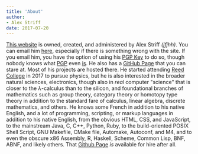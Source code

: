 ```yaml
---
title: 'About'
author:
- Alex Striff
date: 2017-07-20
---
```


[This website][] is owned, created, and administered by Alex Striff *(jfjhh)*.
You can email him [here][], especially if there is something wrong with the
site. If you email him, you have the option of using his [PGP Key][] to do so,
though nobody knows what [PGP][] even [is][]. He also has a [GitHub Page][] that
you can stare at. Most of his projects are hosted there. He started attending
[Reed College][] in 2017 to pursue physics, but he is also interested in the
broader natural sciences, electronics, though also in *real* computer "science"
that is closer to the $\lambda$-calculus than to the silicon, and foundational
branches of mathematics such as group theory, category theory or homotopy type
theory in addition to the standard fare of calculus, linear algebra, discrete
mathematics, and others. He knows some French in addition to his native English,
and a lot of programming, scripting, or markup languages in addition to his
native English, from the obvious HTML, CSS, and JavaScript, to the mainstream
Java, C, C++, Python, Ruby, to the build-oriented POSIX Shell Script, GNU
Makefile, CMake file, Automake, Autoconf, and M4, and to even the obscure x86
Assembly, R, Haskell, Scheme, Common Lisp, BNF, ABNF, and likely others. That
[Github Page][] *is* available for hire after all.


[This website]: https://github.com/jfjhh/jfjhh.science
[here]: mailto:alex.striff1@gmail.com 'Email Address'
[GitHub Page]: https://github.com/jfjhh 'GitHub Page'
[PGP Key]: http://pgp.mit.edu/pks/lookup?op=get&search=0x0E277A8AF8BB96F1 'PGP Key'
[PGP]: http://openpgp.org/ 'OpenPGP'
[is]: https://en.wikipedia.org/wiki/Pretty_Good_Privacy 'Wikipedia PGP'
[Reed College]: http://www.reed.edu/ 'Reed College'

